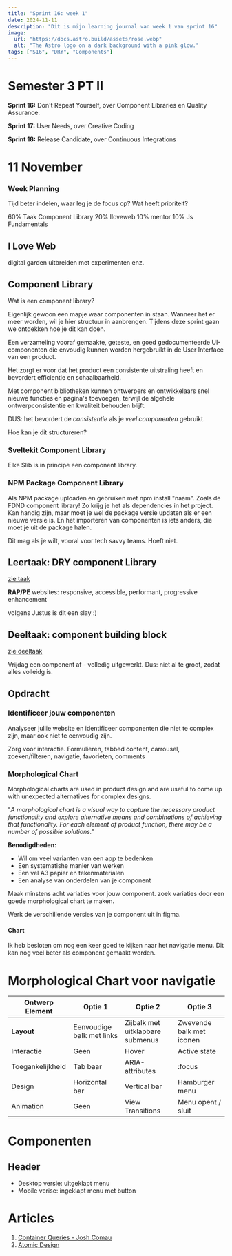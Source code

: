 ```yaml
---
title: "Sprint 16: week 1"
date: 2024-11-11
description: "Dit is mijn learning journal van week 1 van sprint 16"
image:
  url: "https://docs.astro.build/assets/rose.webp"
  alt: "The Astro logo on a dark background with a pink glow."
tags: ["S16", "DRY", "Components"]
---
```


# Semester 3 PT II

**Sprint 16:** Don't Repeat Yourself, over Component Libraries en Quality Assurance.

**Sprint 17:** User Needs, over Creative Coding 

**Sprint 18:** Release Candidate, over Continuous Integrations

# 11 November 
### Week Planning

Tijd beter indelen, waar leg je de focus op? Wat heeft prioriteit?

60% Taak Component Library
20% Iloveweb
10% mentor
10% Js Fundamentals

## I Love Web

digital garden uitbreiden met experimenten enz.

## Component Library

Wat is een component library? 

Eigenlijk gewoon een mapje waar componenten in staan. Wanneer het er meer worden, wil je hier structuur in aanbrengen. Tijdens deze sprint gaan we ontdekken hoe je dit kan doen.

Een verzameling vooraf gemaakte, geteste, en goed gedocumenteerde UI-componenten die envoudig kunnen worden hergebruikt in de User Interface van een product.

Het zorgt er voor dat het product een consistente uitstraling heeft en bevordert efficientie en schaalbaarheid.

Met component bibliotheken kunnen ontwerpers en ontwikkelaars snel nieuwe functies en pagina's toevoegen, terwijl de algehele ontwerpconsistentie en kwaliteit behouden blijft.

DUS: het bevordert de *consistentie* als je *veel componenten* gebruikt.

Hoe kan je dit structureren? 

### Sveltekit Component Library

Elke $lib is in principe een component library.

### NPM Package Component Library

Als NPM package uploaden en gebruiken met npm install "naam". Zoals de FDND component library! Zo krijg je het als dependencies in het project. Kan handig zijn, maar moet je wel de package versie updaten als er een nieuwe versie is. En het importeren van componenten is iets anders, die moet je uit de package halen. 

Dit mag als je wilt, vooral voor tech savvy teams. Hoeft niet.

## Leertaak: DRY component Library

[zie taak](https://github.com/fdnd-task/dont-repeat-yourself-component-library/blob/main/docs/INSTRUCTIONS.md)

**RAP/PE** websites: responsive, accessible, performant, progressive enhancement

volgens Justus is dit een slay :)

## Deeltaak: component building block

[zie deeltaak](https://github.com/fdnd-task/component-building-block)

Vrijdag een component af - volledig uitgewerkt. Dus: niet al te groot, zodat alles volleidg is.


## Opdracht

### Identificeer jouw componenten

Analyseer jullie website en identificeer componenten die niet te complex zijn, maar ook niet te eenvoudig zijn.

Zorg voor interactie. Formulieren, tabbed content, carrousel, zoeken/filteren, navigatie, favorieten, comments

### Morphological Chart

Morphological charts are used in product design and are useful to come up with unexpected alternatives for complex designs.

"*A morphological chart is a visual way to capture the necessary product functionality and explore alternative means and combinations of achieving that functionality. For each element of product function, there may be a number of possible solutions.*"



**Benodigdheden:**

- Wil om veel varianten van een app te bedenken
- Een systematishe manier van werken
- Een vel A3 papier en tekenmaterialen
- Een analyse van onderdelen van je component

Maak minstens acht variaties voor jouw component. zoek variaties door een goede morphological chart te maken.

Werk de verschillende versies van je component uit in figma.

#### Chart

Ik heb besloten om nog een keer goed te kijken naar het navigatie menu. Dit kan nog veel beter als component gemaakt worden.

# Morphological Chart voor navigatie

| Ontwerp Element  | Optie 1                   | Optie 2                          | Optie 3                  |
| ---------------- | ------------------------- | -------------------------------- | ------------------------ |
| **Layout**       | Eenvoudige balk met links | Zijbalk met uitklapbare submenus | Zwevende balk met iconen |
| Interactie       | Geen                      | Hover                            | Active state             |
| Toegankelijkheid | Tab baar                  | ARIA-attributes                  | :focus                   |
| Design           | Horizontal bar            | Vertical bar                     | Hamburger menu           |
| Animation        | Geen                      | View Transitions                 | Menu opent / sluit       |



# Componenten

## Header

- Desktop versie: uitgeklapt menu
- Mobile verise: ingeklapt menu met button

# Articles

1. [Container Queries - Josh Comau]( https://www.joshwcomeau.com/css/container-queries-introduction/)
2. [Atomic Design](https://atomicdesign.bradfrost.com/chapter-2/)
